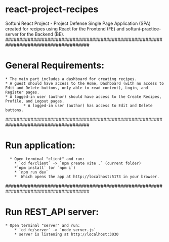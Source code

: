 # react-project-recipes

Softuni React Project - Project Defense
Single Page Application (SPA) created for recipes using React for the Frontend (FE) and softuni-practice-server for the Backend (BE).
######################################################################################

# General Requirements:

    * The main part includes a dashboard for creating recipes.
    * A guest should have access to the Home, Dashboard (with no access to Edit and Delete buttons, only able to read content), Login, and Register pages.
    * A logged-in user (author) should have access to the Create Recipes, Profile, and Logout pages.
            * A logged-in user (author) has access to Edit and Delete buttons.

######################################################################################

# Run application:

      * Open terminal "client" and run:
        * `cd fe/client` -> `npm create vite .` (current folder)
        *`npm install` (or `npm i`)
        * `npm run dev`
        *  Which opens the app at http://localhost:5173 in your browser.

######################################################################################

# Run REST_API server:

    * Open terminal "server" and run:
        * `cd fe/server` -> `node server.js`
        * server is listening at http://localhost:3030
